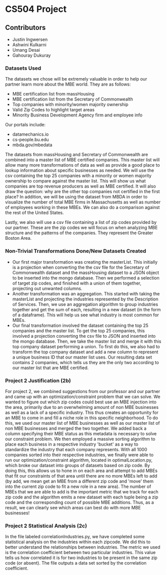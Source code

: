 # CS504 Project

## Contributors
- Justin Ingwersen
- Ashwini Kulkarni
- Umang Desai
- Gahouray Dukuray

### Datasets Used
The datasets we chose will be extremely valuable in order to help our partner learn more about the MBE world. They are as follows:
- MBE certification list from massHousing
- MBE certification list from the Secretary of Commonwealth
- Top companies with minority/women majority ownership
- Valid Zip Codes to highlight target areas
- Minority Business Development Agency firm and employee info

Our portals include:
- datamechanics.io
- cs-people.bu.edu
- mbda.gov/mbedata

 The datasets from massHousing and Secretary of Commonwealth are combined into a master list of MBE certified companies.
 This master list will allow many more transformations of data as well as provide a good place to lookup information 
 about specific businesses as needed. We will use the csv containing the top 25 companies with a minority or women 
 majority ownership to compare against the master list. This will show us what companies are top revenue producers as 
 well as MBE certified. It will also draw the question: why are the other top companies not certified in the first 
 place? In addition, we will be using the dataset from MBDA in order to visualize the number of total MBE firms in
 Massachusetts as well as number of employees working in these MBEs. We can also do a comparison against the rest of the
 United States.
 
 Lastly, we also will use a csv file containing a list of zip codes provided by our partner. These are the zip 
 codes we will focus on when analyzing MBE structure and the patterns of the companies. They represent the Greater 
 Boston Area.
 
 ### Non-Trivial Transformations Done/New Datasets Created
 - Our first major transformation was creating the masterList. This initially is a projection when converting the the
 csv file for the Secretary of Commonwealth dataset and the massHousing dataset to a JSON object to be inserted into
 the mongo database. Then we performed a selection of target zip codes, and finished with a union of them together,
 projecting out unwanted columns.
 - Another transformation was an aggregation. This started with taking the masterList and projecting the industries
 represented by the Description of Services. Then, we use an aggregation algorithm to group industries together and get
 the sum of each, resulting in a new dataset (in the form of a dataframe). This will help us see what industry is most
 common for MBEs.
 - Our final transformation involved the dataset containing the top 25 companies and the master list. To get the top 25
 companies, this involved a projection converting the csv file to JSON and inserted into the mongo database. Then, we 
 take the master list and merge it with this top company dataset performing a union. To first do this, we also had to
 transform the top company dataset and add a new column to represent a unique business ID that our master list uses. Our
 resulting data set contains 2 companies, which tells us they are the only two according to our master list that are MBE
 certified.
 
 ### Project 2 Justification (2b)
 For project 2, we combined suggestions from our professor and our partner and came up with an optimization/constraint
 problem that we can solve. We wanted to figure out which zip codes could best use an MBE injection into the area, primarily
 due to an overwhelming amount of non MBE businesses as well as a lack of a specific industry. This thus creates an opportunity
 for an MBE to come in and fill a niche role in this specific neighborhood. To do this, we used our master list of MBE businesses
 as well as our master list of non MBE businesses and merged the two together. We added back a column specifying their MBE
 status as this metadata is necessary to solve our constraint problem. We then employed a massive sorting algorithm to place
 each business in a respective industry 'bucket' as a way to standardize the industry that each company represents. With
 all 1000 companies sorted into their respective industries, we finally were able to run our optimization/constraint algorithm,
 located in optimalLocation.py, which broke our dataset into groups of datasets based on zip code. By doing this, this allows us
 to hone in on each area and attempt to add MBEs that fit our constraints of that area until there are no more MBEs left to add
 (by add, we mean get an MBE from a different zip code and 'move' them into the current zip code to fit a new role in a new area).
 The number of MBEs that we are able to add is the important metric that we track for each zip code and the algorithm emits
 a new dataset with each tuple being a zip code and the corresponding count of possible MBE additions. Thus, as a  result,
 we can clearly see which areas can best do with more MBE businesses!
 
 ### Project 2 Statistical Analysis (2c)
 In the file labeled correlationIndustries.py, we have completed some statistical analysis on the industries within each zipcode.
 We did this to better understand the relationships between industries. The metric we used is the correlation coefficient
 between two particular industries. This value tells us how correlated it is for two industries to be present in the same
 zip code (or absent). The file outputs a data set sorted by the correlation coefficient.